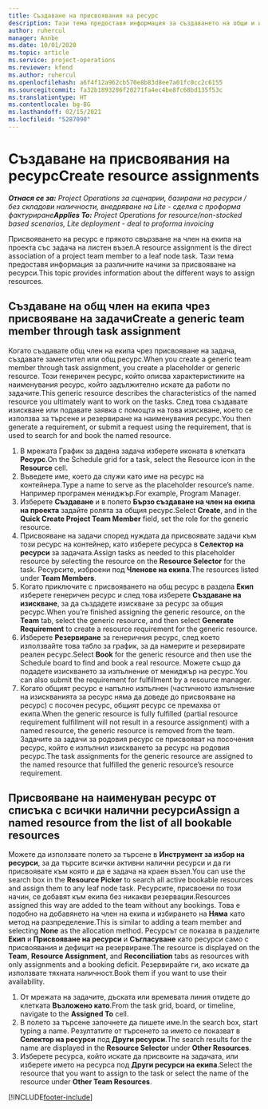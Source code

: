 ```yaml
---
title: Създаване на присвоявания на ресурс
description: Тази тема предоставя информация за създаването на общи и именувани ресурсни назначения.
author: ruhercul
manager: Annbe
ms.date: 10/01/2020
ms.topic: article
ms.service: project-operations
ms.reviewer: kfend
ms.author: ruhercul
ms.openlocfilehash: a6f4f12a962cb570e8b83d8ee7a01fc0cc2c6155
ms.sourcegitcommit: fa32b1893286f20271fa4ec4be8fc68bd135f53c
ms.translationtype: HT
ms.contentlocale: bg-BG
ms.lasthandoff: 02/15/2021
ms.locfileid: "5287090"
---
```

# <a name="create-resource-assignments"></a><span data-ttu-id="2fe60-103">Създаване на присвоявания на ресурс</span><span class="sxs-lookup"><span data-stu-id="2fe60-103">Create resource assignments</span></span>

<span data-ttu-id="2fe60-104">_**Отнася се за:** Project Operations за сценарии, базирани на ресурси / без складови наличности, внедряване на Lite - сделка с проформа фактуриране_</span><span class="sxs-lookup"><span data-stu-id="2fe60-104">_**Applies To:** Project Operations for resource/non-stocked based scenarios, Lite deployment - deal to proforma invoicing_</span></span>


<span data-ttu-id="2fe60-105">Присвояването на ресурс е прякото свързване на член на екипа на проекта със задача на листен възел.</span><span class="sxs-lookup"><span data-stu-id="2fe60-105">A resource assignment is the direct association of a project team member to a leaf node task.</span></span> <span data-ttu-id="2fe60-106">Тази тема предоставя информация за различните начини за присвояване на ресурси.</span><span class="sxs-lookup"><span data-stu-id="2fe60-106">This topic provides information about the different ways to assign resources.</span></span>

## <a name="create-a-generic-team-member-through-task-assignment"></a><span data-ttu-id="2fe60-107">Създаване на общ член на екипа чрез присвояване на задачи</span><span class="sxs-lookup"><span data-stu-id="2fe60-107">Create a generic team member through task assignment</span></span>


<span data-ttu-id="2fe60-108">Когато създавате общ член на екипа чрез присвояване на задача, създавате заместител или общ ресурс.</span><span class="sxs-lookup"><span data-stu-id="2fe60-108">When you create a generic team member through task assignment, you create a placeholder or generic resource.</span></span> <span data-ttu-id="2fe60-109">Този генеричен ресурс, който описва характеристиките на наименувания ресурс, който задължително искате да работи по задачите.</span><span class="sxs-lookup"><span data-stu-id="2fe60-109">This generic resource describes the characteristics of the named resource you ultimately want to work on the tasks.</span></span> <span data-ttu-id="2fe60-110">След това създавате изискване или подавате заявка с помощта на това изискване, което се използва за търсене и резервиране на наименувания ресурс.</span><span class="sxs-lookup"><span data-stu-id="2fe60-110">You then generate a requirement, or submit a request using the requirement, that is used to search for and book the named resource.</span></span>

1. <span data-ttu-id="2fe60-111">В мрежата График за дадена задача изберете иконата в клетката **Ресурс**.</span><span class="sxs-lookup"><span data-stu-id="2fe60-111">On the Schedule grid for a task, select the Resource icon in the **Resource** cell.</span></span>
2. <span data-ttu-id="2fe60-112">Въведете име, което да служи като име на ресурс на контейнера.</span><span class="sxs-lookup"><span data-stu-id="2fe60-112">Type a name to serve as the placeholder resource’s name.</span></span> <span data-ttu-id="2fe60-113">Например програмен мениджър.</span><span class="sxs-lookup"><span data-stu-id="2fe60-113">For example, Program Manager.</span></span>
3. <span data-ttu-id="2fe60-114">Изберете **Създаване** и в полето **Бързо създаване на член на екипа на проекта** задайте ролята за общия ресурс.</span><span class="sxs-lookup"><span data-stu-id="2fe60-114">Select **Create**, and in the **Quick Create Project Team Member** field, set the role for the generic resource.</span></span>
4. <span data-ttu-id="2fe60-115">Присвояване на задачи според нуждата да присвоявате задачи към този ресурс на контейнер, като изберете ресурса в **Селектор на ресурси** за задачата.</span><span class="sxs-lookup"><span data-stu-id="2fe60-115">Assign tasks as needed to this placeholder resource by selecting the resource on the **Resource Selector** for the task.</span></span> <span data-ttu-id="2fe60-116">Ресурсите, изброени под **Членове на екипа**.</span><span class="sxs-lookup"><span data-stu-id="2fe60-116">The resources listed under **Team Members**.</span></span>
5. <span data-ttu-id="2fe60-117">Когато приключите с присвояването на общ ресурс в раздела **Екип** изберете генеричен ресурс и след това изберете **Създаване на изискване**, за да създадете изискване за ресурс за общия ресурс.</span><span class="sxs-lookup"><span data-stu-id="2fe60-117">When you’re finished assigning the generic resource, on the **Team** tab, select the generic resource, and then select **Generate Requirement** to create a resource requirement for the generic resource.</span></span>
6. <span data-ttu-id="2fe60-118">Изберете **Резервиране** за генеричния ресурс, след което използвайте това табло за график, за да намерите и резервирате реален ресурс.</span><span class="sxs-lookup"><span data-stu-id="2fe60-118">Select **Book** for the generic resource and then use the Schedule board to find and book a real resource.</span></span> <span data-ttu-id="2fe60-119">Можете също да подадете изискването за изпълнение от мениджър на ресурс.</span><span class="sxs-lookup"><span data-stu-id="2fe60-119">You can also submit the requirement for fulfillment by a resource manager.</span></span>
7. <span data-ttu-id="2fe60-120">Когато общият ресурс е напълно изпълнен (частичното изпълнение на изискванията за ресурс няма да доведе до присвояване на ресурс) с посочен ресурс, общият ресурс се премахва от екипа.</span><span class="sxs-lookup"><span data-stu-id="2fe60-120">When the generic resource is fully fulfilled (partial resource requirement fulfillment will not result in a resource assignment) with a named resource, the generic resource is removed from the team.</span></span> <span data-ttu-id="2fe60-121">Задачите за задачи за родовия ресурс се присвояват на посочения ресурс, който е изпълнил изискването за ресурс на родовия ресурс.</span><span class="sxs-lookup"><span data-stu-id="2fe60-121">The task assignments for the generic resource are assigned to the named resource that fulfilled the generic resource’s resource requirement.</span></span>

## <a name="assign-a-named-resource-from-the-list-of-all-bookable-resources"></a><span data-ttu-id="2fe60-122">Присвояване на наименуван ресурс от списъка с всички налични ресурси</span><span class="sxs-lookup"><span data-stu-id="2fe60-122">Assign a named resource from the list of all bookable resources</span></span>

<span data-ttu-id="2fe60-123">Можете да използвате полето за търсене в **Инструмент за избор на ресурси**, за да търсите всички активни налични ресурси и да ги присвоявате към която и да е задача на краен възел.</span><span class="sxs-lookup"><span data-stu-id="2fe60-123">You can use the search box in the **Resource Picker** to search all active bookable resources and assign them to any leaf node task.</span></span> <span data-ttu-id="2fe60-124">Ресурсите, присвоени по този начин, се добавят към екипа без никакви резервации.</span><span class="sxs-lookup"><span data-stu-id="2fe60-124">Resources assigned this way are added to the team without any bookings.</span></span> <span data-ttu-id="2fe60-125">Това е подобно на добавянето на член на екипа и избирането на **Няма** като метод на разпределение.</span><span class="sxs-lookup"><span data-stu-id="2fe60-125">This is similar to adding a team member and selecting **None** as the allocation method.</span></span> <span data-ttu-id="2fe60-126">Ресурсът се показва в разделите **Екип** и **Присвояване на ресурси** и **Съгласуване** като ресурси само с присвоявания и дефицит на резервиране.</span><span class="sxs-lookup"><span data-stu-id="2fe60-126">The resource is displayed on the **Team**, **Resource Assignment**, and **Reconciliation** tabs as resources with only assignments and a booking deficit.</span></span> <span data-ttu-id="2fe60-127">Резервирайте ги, ако искате да използвате тяхната наличност.</span><span class="sxs-lookup"><span data-stu-id="2fe60-127">Book them if you want to use their availability.</span></span>

1. <span data-ttu-id="2fe60-128">От мрежата на задачите, дъската или времевата линия отидете до клетката **Възложено като**.</span><span class="sxs-lookup"><span data-stu-id="2fe60-128">From the task grid, board, or timeline, navigate to the **Assigned To** cell.</span></span>
2. <span data-ttu-id="2fe60-129">В полето за търсене започнете да пишете име.</span><span class="sxs-lookup"><span data-stu-id="2fe60-129">In the search box, start typing a name.</span></span> <span data-ttu-id="2fe60-130">Резултатите от търсенето за името се показват в **Селектор на ресурси** под **Други ресурси**.</span><span class="sxs-lookup"><span data-stu-id="2fe60-130">The search results for the name are displayed in the **Resource Selector** under **Other Resources**.</span></span>
3. <span data-ttu-id="2fe60-131">Изберете ресурса, който искате да присвоите на задачата, или изберете името на ресурса под **Други ресурси на екипа**.</span><span class="sxs-lookup"><span data-stu-id="2fe60-131">Select the resource that you want to assign to the task or select the name of the resource under **Other Team Resources**.</span></span>


[!INCLUDE[footer-include](../includes/footer-banner.md)]